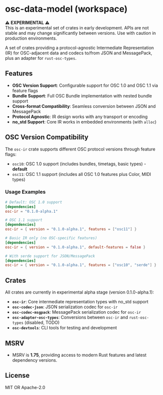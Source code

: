 # osc-data-model (workspace)

⚠️ **EXPERIMENTAL** ⚠️  
This is an experimental set of crates in early development. APIs are not stable and may change significantly between versions. Use with caution in production environments.

A set of crates providing a protocol-agnostic Intermediate Representation (IR) for OSC-adjacent data and codecs to/from JSON and MessagePack, plus an adapter for `rust-osc-types`.

## Features

- **OSC Version Support**: Configurable support for OSC 1.0 and OSC 1.1 via feature flags
- **Bundle Support**: Full OSC Bundle implementation with nested bundle support
- **Cross-format Compatibility**: Seamless conversion between JSON and MessagePack  
- **Protocol Agnostic**: IR design works with any transport or encoding
- **no_std Support**: Core IR works in embedded environments (with `alloc`)

## OSC Version Compatibility

The `osc-ir` crate supports different OSC protocol versions through feature flags:

- `osc10`: OSC 1.0 support (includes bundles, timetags, basic types) - **default**
- `osc11`: OSC 1.1 support (includes all OSC 1.0 features plus Color, MIDI types)

### Usage Examples

```toml
# Default: OSC 1.0 support
[dependencies]
osc-ir = "0.1.0-alpha.1"

# OSC 1.1 support
[dependencies]
osc-ir = { version = "0.1.0-alpha.1", features = ["osc11"] }

# Basic IR only (no OSC-specific features)
[dependencies]
osc-ir = { version = "0.1.0-alpha.1", default-features = false }

# With serde support for JSON/MessagePack
[dependencies]
osc-ir = { version = "0.1.0-alpha.1", features = ["osc10", "serde"] }
```

## Crates

All crates are currently in experimental alpha stage (version 0.1.0-alpha.1):

- **`osc-ir`**: Core intermediate representation types with no_std support
- **`osc-codec-json`**: JSON serialization codec for `osc-ir`
- **`osc-codec-msgpack`**: MessagePack serialization codec for `osc-ir`
- **`osc-adapter-osc-types`**: Conversions between `osc-ir` and `rust-osc-types` (disabled, TODO)
- **`osc-devtools`**: CLI tools for testing and development

## MSRV
- MSRV is **1.75**, providing access to modern Rust features and latest dependency versions. 

## License
MIT OR Apache-2.0

